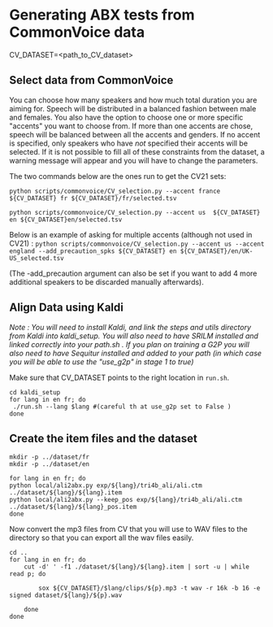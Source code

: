 # Generating ABX tests from CommonVoice data

CV_DATASET=<path_to_CV_dataset>

## Select data from CommonVoice

You can choose how many speakers and how much total duration you are aiming for. Speech will be distributed in a balanced fashion between male and females.
You also have the option to choose one or more specific "accents" you want to choose from. If more than one accents are chose, speech will be balanced between all the accents and genders. If no accent is specified, only speakers who have *not* specified their accents will be selected. 
If it is not possible to fill all of these constraints from the dataset, a warning message will appear and you will have to change the parameters.

The two commands below are the ones run to get the CV21 sets: 

```
python scripts/commonvoice/CV_selection.py --accent france ${CV_DATASET} fr ${CV_DATASET}/fr/selected.tsv

python scripts/commonvoice/CV_selection.py --accent us  ${CV_DATASET} en ${CV_DATASET}en/selected.tsv
```

Below is an example of asking for multiple accents (although not used in CV21) :
`python scripts/commonvoice/CV_selection.py --accent us --accent england --add_precaution_spks ${CV_DATASET} en ${CV_DATASET}/en/UK-US_selected.tsv`

(The -add_precaution argument can also be set if you want to add  4 more additional speakers to be discarded manually afterwards).


## Align Data using Kaldi

*Note : You will need to install Kaldi, and link the steps and utils directory from Kaldi into kaldi_setup. You will also need to have SRILM installed and linked correctly into your path.sh . If you plan on training a G2P you will also need to have Sequitur installed and added to your path (in which case you will be able to use the "use_g2p" in stage 1 to true)*

Make sure that CV_DATASET points to the right location in `run.sh`.


```
cd kaldi_setup
for lang in en fr; do 
 ./run.sh --lang $lang #(careful th at use_g2p set to False )
done
```


## Create the item files and the dataset

``` 
mkdir -p ../dataset/fr
mkdir -p ../dataset/en

for lang in en fr; do
python local/ali2abx.py exp/${lang}/tri4b_ali/ali.ctm ../dataset/${lang}/${lang}.item
python local/ali2abx.py --keep_pos exp/${lang}/tri4b_ali/ali.ctm ../dataset/${lang}/${lang}_pos.item
done
```

Now convert the mp3 files from CV that you will use to WAV files to the directory so that you can export all the wav files easily.

```
cd ..
for lang in en fr; do 
    cut -d' ' -f1 ./dataset/${lang}/${lang}.item | sort -u | while read p; do

        sox ${CV_DATASET}/$lang/clips/${p}.mp3 -t wav -r 16k -b 16 -e signed dataset/${lang}/${p}.wav

    done
done

```